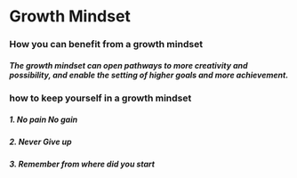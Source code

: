 # Growth Mindset
### How you can benefit from a growth mindset
##### The growth mindset can open pathways to more creativity and possibility, and enable the setting of higher goals and more achievement.
### how to keep yourself in a growth mindset
##### 1. No pain No gain 
##### 2. Never Give up
##### 3. Remember from where did you start

